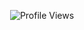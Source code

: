 <p align="center"> <img src="https://komarev.com/ghpvc/?username=stormwrld" alt="Profile Views" /> </p
